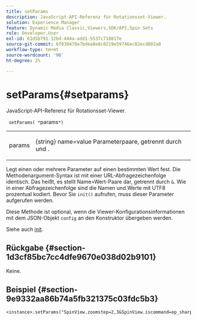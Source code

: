 ```yaml
---
title: setParams
description: JavaScript-API-Referenz für Rotationsset-Viewer.
solution: Experience Manager
feature: Dynamic Media Classic,Viewers,SDK/API,Spin Sets
role: Developer,User
exl-id: 61d5b791-12bd-444a-add1-5537c71881fe
source-git-commit: 6f838470a7bdea8e8c0219e59746ec82ecd802a8
workflow-type: tm+mt
source-wordcount: '96'
ht-degree: 2%

---
```


# setParams{#setparams}

JavaScript-API-Referenz für Rotationsset-Viewer.

` setParams( *`params`*)`

<table id="table_896DFF34A68A403DB93A6D597461A573"> 
 <tbody> 
  <tr> 
   <td colname="col1"> <p> <span class="codeph"> <span class="varname"> params</span> </span> </p> </td> 
   <td colname="col2"> <p> <span class="codeph"> {string}</span> name=value Parameterpaare, getrennt durch <span class="codeph"> und </span>. </p> </td> 
  </tr> 
 </tbody> 
</table>

Legt einen oder mehrere Parameter auf einen bestimmten Wert fest. Die Methodenargument-Syntax ist mit einer URL-Abfragezeichenfolge identisch. Das heißt, es stellt Name=Wert-Paare dar, getrennt durch `&`. Wie in einer Abfragezeichenfolge sind die Namen und Werte mit UTF8 prozentual kodiert. Bevor Sie `init()` aufrufen, muss dieser Parameter aufgerufen werden.

Diese Methode ist optional, wenn die Viewer-Konfigurationsinformationen mit dem JSON-Objekt `config` an den Konstruktor übergeben werden.

Siehe auch [init](../../../c-html5-s7-aem-asset-viewers/c-html5-spin-viewer-about/c-html5-spin-viewer-javascriptapiref/r-html5-spin-viewer-javascriptapiref-init.md#reference-bb4428c155e541b79797f96e17c068ae).

## Rückgabe {#section-1d3cf85bc7cc4dfe9670e038d02b9101}

Keine.

## Beispiel {#section-9e9332aa86b74a5fb321375c03fdc5b3}

```
<instance>.setParams("SpinView.zoomstep=2,3&SpinView.iscommand=op_sharpen%3d1")
```

